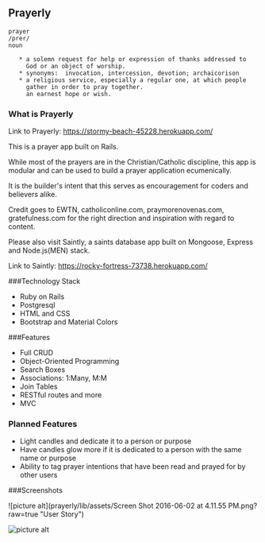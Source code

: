 ## Prayerly

```
prayer
/prer/
noun  

   * a solemn request for help or expression of thanks addressed to
     God or an object of worship.  
   * synonyms:	invocation, intercession, devotion; archaicorison  
   * a religious service, especially a regular one, at which people
     gather in order to pray together.
     an earnest hope or wish.
```

### What is Prayerly

Link to Prayerly: https://stormy-beach-45228.herokuapp.com/

This is a prayer app built on Rails.

While most of the prayers are in the Christian/Catholic discipline, this app is modular and can be used to build a prayer application ecumenically.

It is the builder's intent that this serves as encouragement for coders and believers alike.

Credit goes to EWTN, catholiconline.com, praymorenovenas.com, gratefulness.com for the right direction and inspiration with regard to content.

Please also visit Saintly, a saints database app built on Mongoose, Express and Node.js(MEN) stack.

Link to Saintly: https://rocky-fortress-73738.herokuapp.com/

###Technology Stack

* Ruby on Rails
* Postgresql
* HTML and CSS
* Bootstrap and Material Colors

###Features

* Full CRUD
* Object-Oriented Programming
* Search Boxes
* Associations: 1:Many, M:M
* Join Tables
* RESTful routes and more
* MVC

### Planned Features

* Light candles and dedicate it to a person or purpose
* Have candles glow more if it is dedicated to a person with the same name or purpose
* Ability to tag prayer intentions that have been read and prayed for by other users

###Screenshots

![picture alt](prayerly/lib/assets/Screen Shot 2016-06-02 at 4.11.55 PM.png?raw=true "User Story")

![picture alt](prayerly/lib/assets/erd_and_models.JPG?raw=true "ERD and Models")

